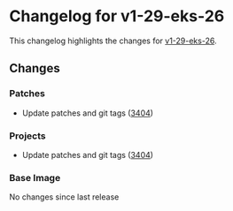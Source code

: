 # Changelog for v1-29-eks-26

This changelog highlights the changes for [v1-29-eks-26](https://github.com/aws/eks-distro/tree/v1-29-eks-26).

## Changes

### Patches
* Update patches and git tags ([3404](https://github.com/aws/eks-distro/pull/3404))

### Projects
* Update patches and git tags ([3404](https://github.com/aws/eks-distro/pull/3404))

### Base Image
No changes since last release

